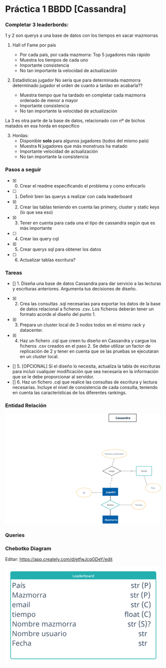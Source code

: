# Práctica 1 BBDD [Cassandra]
### Completar 3 leaderbords:
1 y 2 son querys a una base de datos con los tiempos en sacar mazmorras
1. Hall of Fame por país 
    - Por cada país, por cada mazmorra: Top 5 jugadores más rápido
    - Muestra los tiempos de cada uno
    - Importante consistencia
    - No tan importante la velocidad de actualización


1. Estadísticas jugador
       No sería que para determinada mazmorra determinado jugador el orden de cuanto a tardao en acabarla??
    - Muestra tiempo que ha tardado en completar cada mazmorra ordenado de menor a mayor
    - Importante consistencia
    - No tan importante la velocidad de actualización 

La 3 es otra parte de la base de datos, relacionado con nº de bichos matados en esa horda en específico

3. Hordas:
    - Disponible **solo** para algunos jugadores (todos del mismo país)
    - Muestra N jugadores que más monstruos ha matado
    - Importante velocidad de actualización
    - No tan importante la consistencia

### Pasos a seguir
- [x] 0. Crear el readme especificando el problema y como enfocarlo
- [ ] 1. Definir bien las querys a realizar con cada leaderboard
- [x] 2. Crear las tablas teniendo en cuenta las primery, cluster y static keys (lo que sea eso)
- [x] 3. Tener en cuenta para cada una el tipo de cassandra según que es más importante
- [ ] 4. Crear las query cql
- [x] 5. Crear querys sql para obtener los datos
- [ ] 6. Actualizar tablas escritura?
 
### Tareas 
- [] 1. Diseña una base de datos Cassandra para dar servicio a las lecturas y escrituras anteriores. Argumenta tus decisiones de diseño. 
- [x] 2. Crea las consultas .sql necesarias para exportar los datos de la base de datos relacional a ficheros .csv. Los ficheros deberán tener un formato acorde al diseño del punto 1.  
- [x] 3. Prepara un cluster local de 3 nodos todos en el mismo rack y datacenter. 
- [x] 4. Haz un fichero .cql que creen tu diseño en Cassandra y cargue los ficheros .csv creados en el paso 2. Se debe utilizar un factor de replicación de 2 y tener en cuenta que se las pruebas se ejecutaran en un cluster local. 
- [] 5. [OPCIONAL] Si el diseño lo necesita, actualiza la tabla de escrituras para incluir cualquier modificación que sea necesaria en la información que se le debe proporcionar al servidor. 
- [] 6. Haz un fichero .cql que realice las consultas de escritura y lectura necesarias. Incluye el nivel de consistencia de cada consulta, teniendo en cuenta las características de los diferentes rankings.


### Entidad Relación

![Diagrama_Chebotko](er_cutted.svg)


### Queries


### Chebotko Diagram
Editar: https://app.creately.com/d/etfwJcqGDeY/edit 

![Diagrama_Chebotko](diagrama_v2.png)

